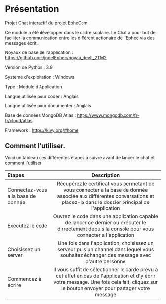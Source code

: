 # Présentation 
Projet Chat interactif du projet EpheCom

Ce module a été développer dans le cadre scolaire. Le Chat a pour but de faciliter la communication entre les différent actionaire de l'Ephec via des messages écrit.

Noyaux de base de l'application : https://github.com/jnoelEphec/noyau_devII_2TM2

Version de Python : 3.9 

Système d'exploitation : Windows

Type : Module d'Application

Langue utilisée pour coder : Anglais

Langue utilisée pour documenter : Anglais 

Base de données MongoDB Atlas : https://www.mongodb.com/fr-fr/cloud/atlas

Framework : https://kivy.org/#home

## Comment l'utiliser.
Voici un tableau des différentes étapes a suivre avant de lancer le chat et comment l'utiliser 

| Etapes | Description |
| :--- |:-------:| 
| Connectez-vous a la base de donnée | Récupérez le certificat vous permetant de vous connecter a la base de donnée associée aux différentes conversations et placez-la dans le dossier principal de l'application | 
| Exécutez le code  | Ouvrez le code dans une application capable de lancer ce dernier ou exécuter le dirrectement depuis la console pour vous connecter a l'application |   
| Choisissez un server | Une fois dans l'application, choisissez un serveur puis un channel dans lequel vous souhaitez échanger des message avec d'autre personne  | 
| Commencez à écrire | Il vous suffit de sélectionner le carde prévu à cet effet en bas de l'application et d'y écrir votre message. Une fois cela fait, cliquez sur le bouton envoyer pour partager votre message |

